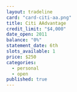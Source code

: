```yaml
---
layout: tradeline
card: "card-citi-aa.png"
title: Citi AAdvantage
credit_limit: "$4,000"
date_open: 2011
balance: "0%"
statement_date: 6th
slots_available: 1
price: $250
categories: 
  - personal
  - open
published: true
---
```


